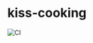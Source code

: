 # kiss-cooking

![CI](https://github.com/BinaryTiger/kiss-cooking/workflows/CI/badge.svg?branch=master)
